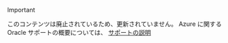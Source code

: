 > [!IMPORTANT]
> このコンテンツは廃止されているため、更新されていません。  Azure に関する Oracle サポートの概要については、 [サポートの説明](http://www.oracle.com/technetwork/topics/cloud/faq-1963009.html#support)
> 
> 



<!--HONumber=Jan17_HO3-->


